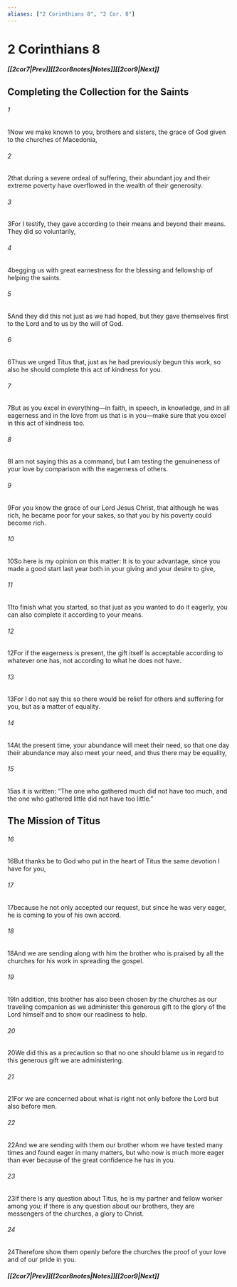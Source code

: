 ```yaml
---
aliases: ["2 Corinthians 8", "2 Cor. 8"]
---
```

# 2 Corinthians 8
##### <span class=arrow-left></span>[[2cor7|Prev]]<span class=navigation-separator></span>[[2cor8notes|Notes]]<span class=navigation-separator></span>[[2cor9|Next]]<span class=arrow-right></span>
## Completing the Collection for the Saints
###### 1
<span class=verse-first>1</span>Now we make known to you, brothers and sisters, the grace of God given to the churches of Macedonia,
###### 2
<span class=verse-body>2</span>that during a severe ordeal of suffering, their abundant joy and their extreme poverty have overflowed in the wealth of their generosity.
###### 3
<span class=verse-body>3</span>For I testify, they gave according to their means and beyond their means. They did so voluntarily,
###### 4
<span class=verse-body>4</span>begging us with great earnestness for the blessing and fellowship of helping the saints.
###### 5
<span class=verse-body>5</span>And they did this not just as we had hoped, but they gave themselves first to the Lord and to us by the will of God.
###### 6
<span class=verse-body>6</span>Thus we urged Titus that, just as he had previously begun this work, so also he should complete this act of kindness for you.
<div class=paragraph-break></div>

###### 7
<span class=verse-first>7</span>But as you excel in everything—in faith, in speech, in knowledge, and in all eagerness and in the love from us that is in you—make sure that you excel in this act of kindness too.
###### 8
<span class=verse-body>8</span>I am not saying this as a command, but I am testing the genuineness of your love by comparison with the eagerness of others.
###### 9
<span class=verse-body>9</span>For you know the grace of our Lord Jesus Christ, that although he was rich, he became poor for your sakes, so that you by his poverty could become rich.
###### 10
<span class=verse-body>10</span>So here is my opinion on this matter: It is to your advantage, since you made a good start last year both in your giving and your desire to give,
###### 11
<span class=verse-body>11</span>to finish what you started, so that just as you wanted to do it eagerly, you can also complete it according to your means.
###### 12
<span class=verse-body>12</span>For if the eagerness is present, the gift itself is acceptable according to whatever one has, not according to what he does not have.
###### 13
<span class=verse-body>13</span>For I do not say this so there would be relief for others and suffering for you, but as a matter of equality.
###### 14
<span class=verse-body>14</span>At the present time, your abundance will meet their need, so that one day their abundance may also meet your need, and thus there may be equality,
###### 15
<span class=verse-body>15</span>as it is written: “The one who gathered much did not have too much, and the one who gathered little did not have too little.”
## The Mission of Titus
###### 16
<span class=verse-first>16</span>But thanks be to God who put in the heart of Titus the same devotion I have for you,
###### 17
<span class=verse-body>17</span>because he not only accepted our request, but since he was very eager, he is coming to you of his own accord.
###### 18
<span class=verse-body>18</span>And we are sending along with him the brother who is praised by all the churches for his work in spreading the gospel.
###### 19
<span class=verse-body>19</span>In addition, this brother has also been chosen by the churches as our traveling companion as we administer this generous gift to the glory of the Lord himself and to show our readiness to help.
###### 20
<span class=verse-body>20</span>We did this as a precaution so that no one should blame us in regard to this generous gift we are administering.
###### 21
<span class=verse-body>21</span>For we are concerned about what is right not only before the Lord but also before men.
###### 22
<span class=verse-body>22</span>And we are sending with them our brother whom we have tested many times and found eager in many matters, but who now is much more eager than ever because of the great confidence he has in you.
###### 23
<span class=verse-body>23</span>If there is any question about Titus, he is my partner and fellow worker among you; if there is any question about our brothers, they are messengers of the churches, a glory to Christ.
###### 24
<span class=verse-body>24</span>Therefore show them openly before the churches the proof of your love and of our pride in you.
##### <span class=arrow-left></span>[[2cor7|Prev]]<span class=navigation-separator></span>[[2cor8notes|Notes]]<span class=navigation-separator></span>[[2cor9|Next]]<span class=arrow-right></span>